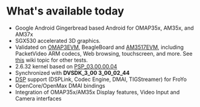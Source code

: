 # What's available today #
  * Google Android Gingerbread based Android for OMAP35x, AM35x, and AM37x
  * SGX530 accelerated 3D graphics.
  * Validated on [OMAP3EVM](OMAP3EVM.md), BeagleBoard and [AM3517EVM](AM3517EVM.md), including PacketVideo ARM codecs, Web browsing, touchscreen, and more. See [this](http://code.google.com/p/rowboat/wiki/TestingAndroid) wiki topic for other tests.
  * 2.6.32 kernel based on [PSP\_03.00.00.04](http://processors.wiki.ti.com/index.php/AM35x-OMAP35x-PSP_03.00.00.04_Release_Notes)
  * Synchronized with **DVSDK\_3\_00 3\_00\_02\_44**
  * [DSP](DSP.md) support (DSPLink, Codec Engine, DMAI, TIGStreamer) for FroYo
  * OpenCore/OpenMax DMAI bindings
  * Integration of OMAP35x/AM35x Display features, Video Input and Camera interfaces